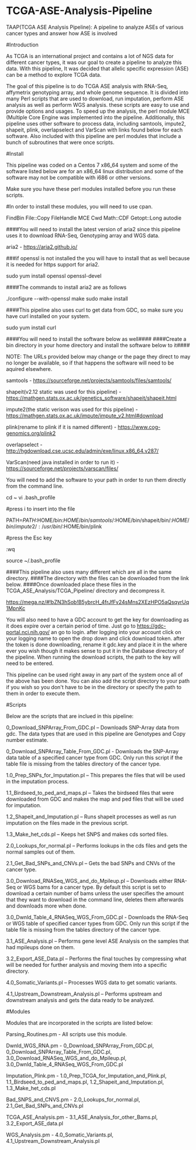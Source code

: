 # TCGA-ASE-Analysis-Pipeline
TAAP(TCGA ASE Analysis Pipeline): A pipeline to analyze ASEs of various cancer types and answer how ASE is involved

#Introduction

As TCGA is an international project and contains a lot of NGS data for different cancer types, it was our goal to create a pipeline to analyze this data. With this pipeline, It was decided that allelic specific expression (ASE) can be a method to explore TCGA data.

The goal of this pipeline is to do TCGA ASE analysis with RNA-Seq, affymetrix genotyping array, and whole genome sequence. It is divided into many Perl scripts that are used to download, run imputation, perform ASE analysis as well as perform WGS analysis. these scripts are easy to use and provide options and usages. To speed up the analysis, the perl module MCE (Multiple Core Engine was implemented into the pipeline. Additionally, this pipeline uses other software to process data, including samtools, impute2, shapeit, plink, overlapselect and VarScan with links found below for each software. Also included with this pipeline are perl modules that include a bunch of subroutines that were once scripts.

#Install

This pipeline was coded on a Centos 7 x86_64 system and some of the software listed below are for an x86_64 linux distribution and some of the software may not be compatible with i686 or other versions.

Make sure you have these perl modules installed before you run these scripts.

#In order to install these modules, you will need to use cpan.

FindBin
File::Copy
FileHandle
MCE
Cwd
Math::CDF
Getopt::Long
autodie

####You will need to install the latest version of aria2 since this pipeline uses it to download RNA-Seq, Genotyping array and WGS data.

aria2 - https://aria2.github.io/

###if openssl is not installed the you will have to install that as well because it is needed for https support for aria2.

sudo yum install openssl openssl-devel

####The commands to install aria2 are as follows

./configure --with-openssl
make
sudo make install

####This pipeline also uses curl to get data from GDC, so make sure you have curl installed on your system.

sudo yum install curl

####You will need to install the software below as well####
####Create a bin directory in your home directory and install the software below to it####

NOTE: The URLs provided below may change or the page they direct to may no longer be available, so if that happens the software will need to be aquired elsewhere.

samtools - https://sourceforge.net/projects/samtools/files/samtools/

shapeit(v2.12 static was used for this pipeline) - https://mathgen.stats.ox.ac.uk/genetics_software/shapeit/shapeit.html

impute2(the static verison was used for this pipeline) - https://mathgen.stats.ox.ac.uk/impute/impute_v2.html#download

plink(rename to plink if it is named different) - https://www.cog-genomics.org/plink2

overlapselect - http://hgdownload.cse.ucsc.edu/admin/exe/linux.x86_64.v287/

VarScan(need java installed in order to run it) - https://sourceforge.net/projects/varscan/files/

You will need to add the software to your path in order to run them directly from the command line.

cd ~ 
vi .bash_profile

#press i to insert into the file

PATH=$PATH:$HOME/bin:$HOME/bin/samtools/:$HOME/bin/shapeit/bin/:$HOME/bin/impute2/:/usr/bin/:$HOME/bin/plink

#press the Esc key

:wq

source ~/.bash_profile

####This pipeline also uses many different which are all in the same directory.
####The directory with the files can be downloaded from the link below.
####Once downloaded place these files in the TCGA_ASE_Analysis/TCGA_Pipeline/ directory and decompress it. 

https://mega.nz/#!bZN3hSob!B5ybrcH_4frJfFv24sMns2XEzHPO5aQsqyrUq1MpnKc

You will also need to have a GDC account to get the key for downloading as it does expire over a certain period of time. Just go to https://gdc-portal.nci.nih.gov/ an go to login. after logging into your account click on your logging name to open the drop down and click download token. after the token is done downloading, rename it gdc.key and place it in the where ever you wish though it makes sense to put it in the Database directory of the pipeline. When running the download scripts, the path to the key will need to be entered.

This pipeline can be used right away in any part of the system once all of the above has been done. You can also add the script directory to your path if you wish so you don't have to be in the directory or specify the path to them in order to execute them.

#Scripts

Below are the scripts that are inclued in this pipeline:

0_Download_SNPArray_From_GDC.pl – Downloads SNP-Array data from gdc. The data types that are used in this pipeline are Genotypes and Copy number estimate.

0_Download_SNPArray_Table_From_GDC.pl - Downloads the SNP-Array data table of a specified cancer type from GDC. Only run this script if the table file is missing from the tables directory of the cancer type.

1.0_Prep_SNPs_for_Imputation.pl – This prepares the files that will be used in the imputation process.

1.1_Birdseed_to_ped_and_maps.pl – Takes the birdseed files that were downloaded from GDC and makes the map and ped files that will be used for imputation.

1.2_Shapeit_and_Imputation.pl – Runs shapeit processes as well as run imputation on the files made in the previous script.

1.3_Make_het_cds.pl – Keeps het SNPS and makes cds sorted files.

2.0_Lookups_for_normal.pl – Performs lookups in the cds files and gets the normal samples out of them.

2.1_Get_Bad_SNPs_and_CNVs.pl – Gets the bad SNPs and CNVs of the cancer type.

3.0_Download_RNASeq_WGS_and_do_Mpileup.pl – Downloads either RNA-Seq or WGS bams for a cancer type. By default this script is set to download a certain number of bams unless the user specifies the amount that they want to download in the command line, deletes them afterwards and downloads more when done.

3.0_Dwnld_Table_4_RNASeq_WGS_From_GDC.pl - Downloads the RNA-Seq or WGS table of specified cancer types from GDC. Only run this script if the table file is missing from the tables directory of the cancer type.

3.1_ASE_Analysis.pl – Performs gene level ASE Analysis on the samples that had mpileups done on them.

3.2_Export_ASE_Data.pl – Performs the final touches by compressing what will be needed for further analysis and moving them into a specific directory.

4.0_Somatic_Variants.pl – Processes WGS data to get somatic variants.

4.1_Upstream_Downstream_Analysis.pl – Performs upstream and downstream analysis and gets the data ready to be analyzed.

#Modules

Modules that are incorporated in the scripts are listed below:

Parsing_Routines.pm - All scripts use this module.

Dwnld_WGS_RNA.pm - 0_Download_SNPArray_From_GDC.pl, 0_Download_SNPArray_Table_From_GDC.pl, 3.0_Download_RNASeq_WGS_and_do_Mpileup.pl, 3.0_Dwnld_Table_4_RNASeq_WGS_From_GDC.pl

Imputation_Plink.pm - 1.0_Prep_TCGA_for_Imputation_and_Plink.pl, 1.1_Birdseed_to_ped_and_maps.pl, 1.2_Shapeit_and_Imputation.pl, 1.3_Make_het_cds.pl

Bad_SNPS_and_CNVS.pm - 2.0_Lookups_for_normal.pl, 2.1_Get_Bad_SNPs_and_CNVs.pl

TCGA_ASE_Analysis.pm - 3.1_ASE_Analysis_for_other_Bams.pl, 3.2_Export_ASE_data.pl

WGS_Analysis.pm - 4.0_Somatic_Variants.pl, 4.1_Upstream_Downstream_Analysis.pl
